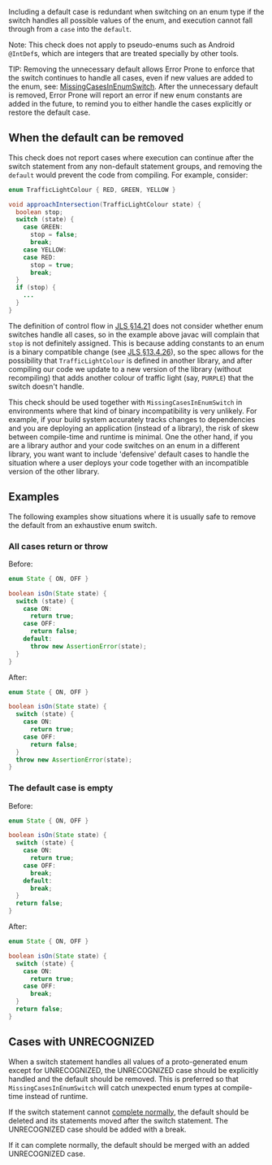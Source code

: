 Including a default case is redundant when switching on an enum type if the
switch handles all possible values of the enum, and execution cannot fall
through from a `case` into the `default`.

Note: This check does not apply to pseudo-enums such as Android `@IntDef`s,
which are integers that are treated specially by other tools.

TIP: Removing the unnecessary default allows Error Prone to enforce that the
switch continues to handle all cases, even if new values are added to the enum,
see: [MissingCasesInEnumSwitch](MissingCasesInEnumSwitch.md). After the
unnecessary default is removed, Error Prone will report an error if new enum
constants are added in the future, to remind you to either handle the cases
explicitly or restore the default case.

## When the default can be removed

This check does not report cases where execution can continue after the switch
statement from any non-default statement groups, and removing the `default`
would prevent the code from compiling. For example, consider:

```java
enum TrafficLightColour { RED, GREEN, YELLOW }

void approachIntersection(TrafficLightColour state) {
  boolean stop;
  switch (state) {
    case GREEN:
      stop = false;
      break;
    case YELLOW:
    case RED:
      stop = true;
      break;
  }
  if (stop) {
    ...
  }
}
```

The definition of control flow in [JLS §14.21] does not consider whether enum
switches handle all cases, so in the example above javac will complain that
`stop` is not definitely assigned. This is because adding constants to an enum
is a binary compatible change (see [JLS §13.4.26]), so the spec allows for the
possibility that `TrafficLightColour` is defined in another library, and after
compiling our code we update to a new version of the library (without
recompiling) that adds another colour of traffic light (say, `PURPLE`) that the
switch doesn't handle.

This check should be used together with `MissingCasesInEnumSwitch` in
environments where that kind of binary incompatibility is very unlikely. For
example, if your build system accurately tracks changes to dependencies and you
are deploying an application (instead of a library), the risk of skew between
compile-time and runtime is minimal. One the other hand, if you are a library
author and your code switches on an enum in a different library, you want want
to include 'defensive' default cases to handle the situation where a user
deploys your code together with an incompatible version of the other library.

[JLS §14.21]: https://docs.oracle.com/javase/specs/jls/se10/html/jls-14.html#jls-14.21
[JLS §13.4.26]: https://docs.oracle.com/javase/specs/jls/se10/html/jls-13.html#jls-13.4.26

## Examples

The following examples show situations where it is usually safe to remove the
default from an exhaustive enum switch.

### All cases return or throw

Before:

```java
enum State { ON, OFF }

boolean isOn(State state) {
  switch (state) {
    case ON:
      return true;
    case OFF:
      return false;
    default:
      throw new AssertionError(state);
  }
}
```

After:

```java
enum State { ON, OFF }

boolean isOn(State state) {
  switch (state) {
    case ON:
      return true;
    case OFF:
      return false;
  }
  throw new AssertionError(state);
}
```

### The default case is empty

Before:

```java
enum State { ON, OFF }

boolean isOn(State state) {
  switch (state) {
    case ON:
      return true;
    case OFF:
      break;
    default:
      break;
  }
  return false;
}
```

After:

```java
enum State { ON, OFF }

boolean isOn(State state) {
  switch (state) {
    case ON:
      return true;
    case OFF:
      break;
  }
  return false;
}
```

## Cases with UNRECOGNIZED

When a switch statement handles all values of a proto-generated enum except for
UNRECOGNIZED, the UNRECOGNIZED case should be explicitly handled and the default
should be removed. This is preferred so that `MissingCasesInEnumSwitch` will
catch unexpected enum types at compile-time instead of runtime.

If the switch statement cannot [complete normally], the default should be
deleted and its statements moved after the switch statement. The UNRECOGNIZED
case should be added with a break.

If it can complete normally, the default should be merged with an added
UNRECOGNIZED case.

[complete normally]: https://docs.oracle.com/javase/specs/jls/se10/html/jls-14.html#jls-14.1
